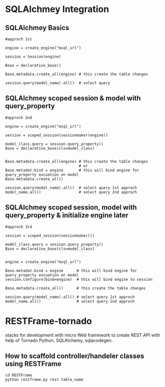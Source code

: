 # SQLAlchmey Integration

## SQLAlchmey Basics
```
#approch 1st

engine = create_engine("msql_url")

session = Session(engine)

Base = declarative_base()

Base.metadata.create_all(engine) # this create the table changes

session.query(model_name).all()  # select query

```

## SQLAlchmey scoped session & model with query_property
```
#approch 2nd

engine = create_engine("msql_url")

session = scoped_session(sessionmaker(engine))

model_class.query = session.query_property()
Base = declarative_base(cls=model_class)

 
Base.metadata.create_all(engine) # this create the table changes
                                 # or
Base.metadat.bind = engine       # this will bind engine for query_property excuation on model
Base.metadata.create_all()

session.query(model_name).all()  # select query 1st approch
model_name.all()                 # select query 2nd approch

```

## SQLAlchmey scoped session, model with query_property & initialize engine later
```
#approch 3rd

session = scoped_session(sessionmaker())

model_class.query = session.query_property()
Base = declarative_base(cls=model_class)


engine = create_engine("msql_url")
 
Base.metadat.bind = engine      # this will bind engine for query_property excuation on model
session.configure(bind=engine)  # this will bind engine to session

Base.metadata.create_all()      # this create the table changes

session.query(model_name).all() # select query 1st approch
model_name.all()                # select query 2nd approch

```

# RESTFrame-tornado
stacks for development with micro Web framework to create REST API with help of Tornado Python, SQLAlchemy, sqlacodegen.
## How to scaffold controller/handeler classes using RESTFrame
```
cd RESTFrame
python restframe.py rest table_name
```
